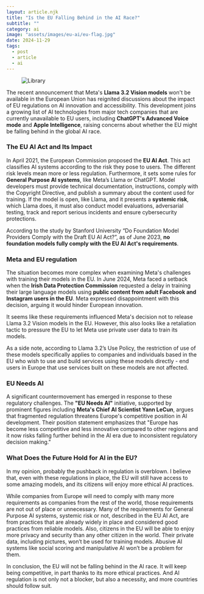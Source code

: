 ```yaml
---
layout: article.njk
title: "Is the EU Falling Behind in the AI Race?"
subtitle: ""
category: ai
image: "assets/images/eu-ai/eu-flag.jpg"
date: 2024-11-29
tags:
  - post
  - article
  - ai
---
```


<figure>
<img style="aspect-ratio: 897/467" alt="Library" src="{{ image }}" />
</figure>

The recent announcement that Meta's **Llama 3.2 Vision models** won't be available in the European Union has reignited discussions about the impact of EU regulations on AI innovation and accessibility. This development joins a growing list of AI technologies from major tech companies that are currently unavailable to EU users, including **ChatGPT's Advanced Voice mode** and **Apple Intelligence**, raising concerns about whether the EU might be falling behind in the global AI race.

### The EU AI Act and Its Impact

In April 2021, the European Commission proposed the **EU AI Act**. This act classifies AI systems according to the risk they pose to users. The different risk levels mean more or less regulation. Furthermore, it sets some rules for **General Purpose AI systems**, like Meta’s Llama or ChatGPT. Model developers must provide technical documentation, instructions, comply with the Copyright Directive, and publish a summary about the content used for training. If the model is open, like Llama, and it presents a **systemic risk**, which Llama does, it must also conduct model evaluations, adversarial testing, track and report serious incidents and ensure cybersecurity protections.

According to the study by Stanford University “Do Foundation Model Providers Comply with the Draft EU AI Act?”, as of June 2023, **no foundation models fully comply with the EU AI Act's requirements**.

### Meta and EU regulation

The situation becomes more complex when examining Meta's challenges with training their models in the EU. In June 2024, Meta faced a setback when the **Irish Data Protection Commission** requested a delay in training their large language models using **public content from adult Facebook and Instagram users in the EU**. Meta expressed disappointment with this decision, arguing it would hinder European innovation.

It seems like these requirements influenced Meta's decision not to release Llama 3.2 Vision models in the EU. However, this also looks like a retaliation tactic to pressure the EU to let Meta use private user data to train its models.

As a side note, according to Llama 3.2’s Use Policy, the restriction of use of these models specifically applies to companies and individuals based in the EU who wish to use and build services using these models directly - end users in Europe that use services built on these models are not affected.

### EU Needs AI

A significant countermovement has emerged in response to these regulatory challenges. The **"EU Needs AI"** initiative, supported by prominent figures including **Meta's Chief AI Scientist Yann LeCun**, argues that fragmented regulation threatens Europe's competitive position in AI development. Their position statement emphasizes that "Europe has become less competitive and less innovative compared to other regions and it now risks falling further behind in the AI era due to inconsistent regulatory decision making."

### What Does the Future Hold for AI in the EU?

In my opinion, probably the pushback in regulation is overblown. I believe that, even with these regulations in place, the EU will still have access to some amazing models, and its citizens will enjoy more ethical AI practices. 

While companies from Europe will need to comply with many more requirements as companies from the rest of the world, those requirements are not out of place or unnecessary. Many of the requirements for General Purpose AI systems, systemic risk or not, described in the EU AI Act, are from practices that are already widely in place and considered good practices from reliable models. Also, citizens in the EU will be able to enjoy more privacy and security than any other citizen in the world. Their private data, including pictures, won’t be used for training models. Abusive AI systems like social scoring and manipulative AI won’t be a problem for them.

In conclusion, the EU will not be falling behind in the AI race. It will keep being competitive, in part thanks to its more ethical practices. And AI regulation is not only not a blocker, but also a necessity, and more countries should follow suit.
